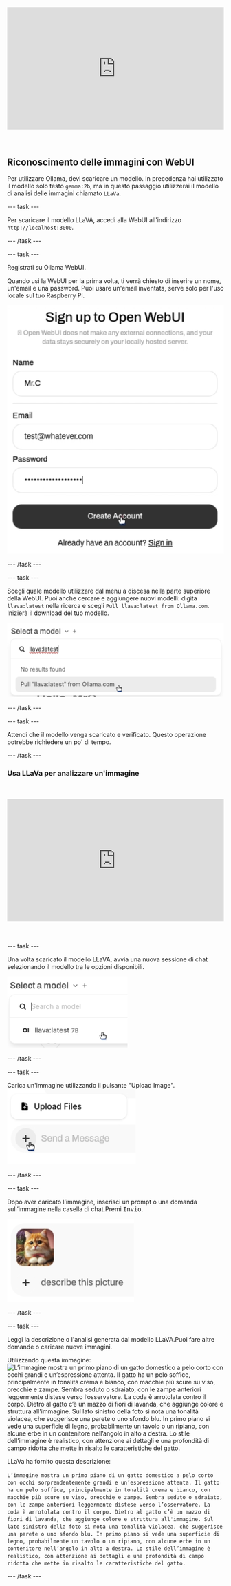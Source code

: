 <html>
  <div style="position: relative; overflow: hidden; padding-top: 56.25%;">
    <iframe style="position: absolute; top: 0; left: 0; right: 0; width: 100%; height: 100%; border: none;" src="https://www.youtube.com/embed/3MlalSPu1gI?rel=0&cc_load_policy=1" allowfullscreen allow="accelerometer; autoplay; clipboard-write; encrypted-media; gyroscope; picture-in-picture; web-share">
    </iframe>
  </div><br><br>
</html>

## Riconoscimento delle immagini con WebUI

Per utilizzare Ollama, devi scaricare un modello. In precedenza hai utilizzato il modello solo testo `gemma:2b`, ma in questo passaggio utilizzerai il modello di analisi delle immagini chiamato `LLaVa`.

\--- task ---

Per scaricare il modello LLaVA, accedi alla WebUI all'indirizzo `http://localhost:3000`.

\--- /task ---

\--- task ---

Registrati su Ollama WebUI.

Quando usi la WebUI per la prima volta, ti verrà chiesto di inserire un nome, un'email e una password.
Puoi usare un'email inventata, serve solo per l'uso locale sul tuo Raspberry Pi.

![Un modulo di registrazione per "Open WebUI" con i campi per il nome, l'e-mail e la password. Il campo nome è compilato con "Mr.C", il campo email con "test@whatever.com" e il campo password mostra una serie di punti che indicano una password nascosta. Sotto questi campi c'è un pulsante "Crea account" con un cursore che ci punta sopra e un link per che ha già un account per accedere.](images/webUI_signup.png)

\--- /task ---

\--- task ---

Scegli quale modello utilizzare dal menu a discesa nella parte superiore della WebUI. Puoi anche cercare e aggiungere nuovi modelli: digita `llava:latest` nella ricerca e scegli `Pull llava:latest from Ollama.com`. Inizierà il download del tuo modello.

![Un menu a discesa con il titolo "Select a model" mostra un campo di ricerca in cui è stato inserito il testo "llava:latest". Sotto il campo di ricerca viene visualizzato il testo "No results found", seguito dall'opzione selezionabile "Pull 'llava:latest from Ollama.com". Un cursore è posizionato sopra questa opzione.](images/model_dropdown.png)

\--- /task ---

\--- task ---

Attendi che il modello venga scaricato e verificato. Questo operazione potrebbe richiedere un po' di tempo.

\--- /task ---

### Usa LLaVa per analizzare un'immagine

<html>
<br><br>
  <div style="position: relative; overflow: hidden; padding-top: 56.25%;">
    <iframe style="position: absolute; top: 0; left: 0; right: 0; width: 100%; height: 100%; border: none;" src="https://www.youtube.com/embed/ruU6KsVyxKA?rel=0&cc_load_policy=1" allowfullscreen allow="accelerometer; autoplay; clipboard-write; encrypted-media; gyroscope; picture-in-picture; web-share">
    </iframe>
  </div><br><br>
</html>

\--- task ---

Una volta scaricato il modello LLaVA, avvia una nuova sessione di chat selezionando il modello tra le opzioni disponibili.

![Screenshot che mostra il menu di selezione del modello con "llava:latest 7B" evidenziato.](images/select_llava_model.png)

\--- /task ---

\--- task ---

Carica un'immagine utilizzando il pulsante "Upload Image".
![Un elemento dell'interfaccia utente con due pulsanti: "Upload Files" in alto con un'icona a forma documento e un pulsante "Send a Message" sotto, che è disattivato e include un simbolo più. Un cursore punta al simbolo più sul pulsante "Send a Message".](images/upload_image.png)

\--- /task ---

\--- task ---

Dopo aver caricato l’immagine, inserisci un prompt o una domanda sull’immagine nella casella di chat.Premi <kbd>Invio</kbd>.

![Una piccola immagine di un gatto arancione e soffice con il petto bianco e un fiocco rosa al collo.Il gatto guarda direttamente la fotocamera con un’espressione curiosa. Accanto all’immagine, c’è un simbolo più e il testo "describe this picture".](images/cat_prompt.png)

\--- /task ---

\--- task ---

Leggi la descrizione o l'analisi generata dal modello LLaVA.Puoi fare altre domande o caricare nuove immagini.

Utilizzando questa immagine:
![L’immagine mostra un primo piano di un gatto domestico a pelo corto con occhi grandi e un’espressione attenta. Il gatto ha un pelo soffice, principalmente in tonalità crema e bianco, con macchie più scure su viso, orecchie e zampe. Sembra seduto o sdraiato, con le zampe anteriori leggermente distese verso l’osservatore. La coda è arrotolata contro il corpo. Dietro al gatto c’è un mazzo di fiori di lavanda, che aggiunge colore e struttura all'immagine. Sul lato sinistro della foto si nota una tonalità violacea, che suggerisce una parete o uno sfondo blu. In primo piano si vede una superficie di legno, probabilmente un tavolo o un ripiano, con alcune erbe in un contenitore nell’angolo in alto a destra. Lo stile dell’immagine è realistico, con attenzione ai dettagli e una profondità di campo ridotta che mette in risalto le caratteristiche del gatto.](images/cat.jpg)

LLaVa ha fornito questa descrizione:

`L’immagine mostra un primo piano di un gatto domestico a pelo corto con occhi sorprendentemente grandi e un’espressione attenta. Il gatto ha un pelo soffice, principalmente in tonalità crema e bianco, con macchie più scure su viso, orecchie e zampe. Sembra seduto o sdraiato, con le zampe anteriori leggermente distese verso l’osservatore. La coda è arrotolata contro il corpo. Dietro al gatto c’è un mazzo di fiori di lavanda, che aggiunge colore e struttura all'immagine. Sul lato sinistro della foto si nota una tonalità violacea, che suggerisce una parete o uno sfondo blu. In primo piano si vede una superficie di legno, probabilmente un tavolo o un ripiano, con alcune erbe in un contenitore nell’angolo in alto a destra. Lo stile dell’immagine è realistico, con attenzione ai dettagli e una profondità di campo ridotta che mette in risalto le caratteristiche del gatto.`

\--- /task ---
